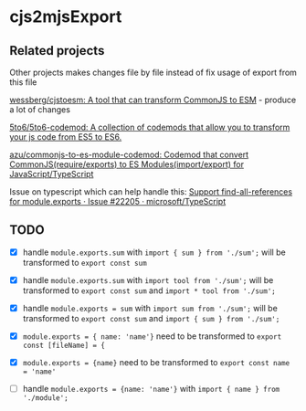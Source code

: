 # cjs2mjsExport

## Related projects

Other projects makes changes file by file instead of fix usage of export from this file

[wessberg/cjstoesm: A tool that can transform CommonJS to ESM](https://github.com/wessberg/cjstoesm) - produce a lot of changes

[5to6/5to6-codemod: A collection of codemods that allow you to transform your js code from ES5 to ES6.](https://github.com/5to6/5to6-codemod)

[azu/commonjs-to-es-module-codemod: Codemod that convert CommonJS(require/exports) to ES Modules(import/export) for JavaScript/TypeScript](https://github.com/azu/commonjs-to-es-module-codemod)

Issue on typescript which can help handle this: [Support find-all-references for module.exports · Issue #22205 · microsoft/TypeScript](https://github.com/microsoft/TypeScript/issues/22205)


## TODO

- [x] handle `module.exports.sum`  with `import { sum } from './sum';` will be transformed to `export const sum`
- [x] handle `module.exports.sum`  with `import tool from './sum';` will be transformed to `export const sum` and `import * tool from './sum';`
- [x] handle `module.exports = sum`  with `import sum from './sum';` will be transformed to `export const sum` and `import { sum } from './sum';`
- [x] `module.exports = { name: 'name'}` need to be transformed to `export const [fileName] = {`
- [x] `module.exports = {name}` need to be transformed to `export const name = 'name'`
- [ ] handle `module.exports = {name: 'name'}` with `import { name } from './module';`

